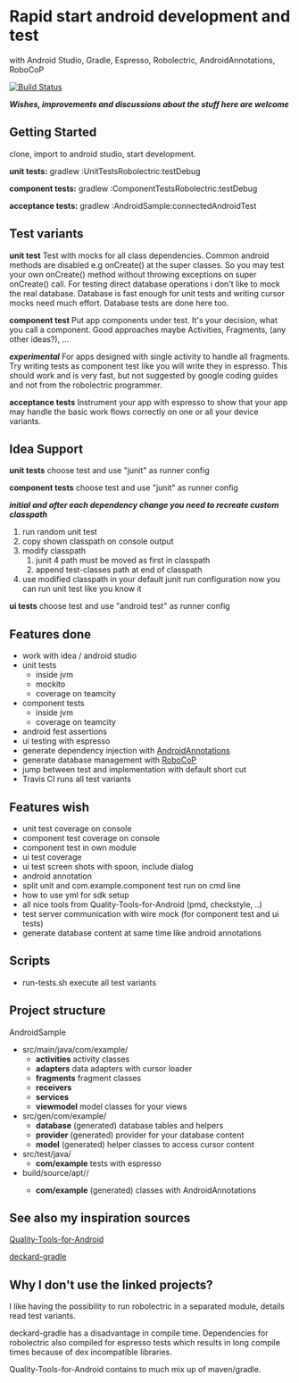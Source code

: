 # Rapid start android development and test
with Android Studio, Gradle, Espresso, Robolectric, AndroidAnnotations, RoboCoP

[![Build Status](https://travis-ci.org/nenick/android-gradle-template.svg?branch=master)](https://travis-ci.org/nenick/android-gradle-template)

***Wishes, improvements and discussions about the stuff here are welcome***

## Getting Started

clone, import to android studio, start development.

**unit tests:** gradlew :UnitTestsRobolectric:testDebug

**component tests:** gradlew :ComponentTestsRobolectric:testDebug

**acceptance tests:** gradlew :AndroidSample:connectedAndroidTest

## Test variants

**unit test**
Test with mocks for all class dependencies. Common android methods are disabled e.g onCreate() at
the super classes. So you may test your own onCreate() method without throwing exceptions on super
onCreate() call.
For testing direct database operations i don't like to mock the real database. Database is fast
enough for unit tests and writing cursor mocks need much effort. Database tests are done here too.

**component test**
Put app components under test. It's your decision, what you call a component. Good approaches maybe
Activities, Fragments, (any other ideas?), ...

***experimental***
For apps designed with single activity to handle all fragments. Try writing tests as component test
like you will write they in espresso. This should work and is very fast, but not suggested by google
coding guides and not from the robolectric programmer.

**acceptance tests**
Instrument your app with espresso to show that your app may handle the basic work flows correctly
on one or all your device variants.

## Idea Support

**unit tests** choose test and use "junit" as runner config

**component tests** choose test and use "junit" as runner config

***initial and after each dependency change you need to recreate custom classpath***

1. run random unit test
2. copy shown classpath on console output
3. modify classpath
    1. junit 4 path must be moved as first in classpath
    2. append test-classes path at end of classpath
4. use modified classpath in your default junit run configuration
now you can run unit test like you know it

**ui tests** choose test and use "android test" as runner config

## Features done

* work with idea / android studio
* unit tests
    * inside jvm
    * mockito
    * coverage on teamcity
* component tests
    * inside jvm
    * coverage on teamcity
* android fest assertions
* ui testing with espresso
* generate dependency injection with [AndroidAnnotations](http://androidannotations.org/)
* generate database management with [RoboCoP](https://github.com/mediarain/RoboCoP)
* jump between test and implementation with default short cut
* Travis CI runs all test variants

## Features wish

* unit test coverage on console
* component test coverage on console
* component test in own module
* ui test coverage
* ui test screen shots with spoon, include dialog
* android annotation
* split unit and com.example.component test run on cmd line
* how to use yml for sdk setup
* all nice tools from Quality-Tools-for-Android (pmd, checkstyle, ..)
* test server communication with wire mock (for component test and ui tests)
* generate database content at same time like android annotations

## Scripts

* run-tests.sh execute all test variants

## Project structure

AndroidSample

* src/main/java/com/example/
    * **activities** activity classes
    * **adapters** data adapters with cursor loader
    * **fragments** fragment classes
    * **receivers**
    * **services**
    * **viewmodel** model classes for your views
* src/gen/com/example/
    * **database** (generated) database tables and helpers
    * **provider** (generated) provider for your database content
    * **model** (generated) helper classes to access cursor content
* src/test/java/
    * **com/example** tests with espresso
* build/source/apt/<buildvariant>/
    * **com/example** (generated) classes with AndroidAnnotations

## See also my inspiration sources

[Quality-Tools-for-Android](https://github.com/stephanenicolas/Quality-Tools-for-Android)

[deckard-gradle](https://github.com/robolectric/deckard-gradle)

## Why I don't use the linked projects?

I like having the possibility to run robolectric in a separated module, details read test variants.

deckard-gradle has a disadvantage in compile time. Dependencies for robolectric also compiled for
espresso tests which results in long compile times because of dex incompatible libraries.

Quality-Tools-for-Android contains to much mix up of maven/gradle.